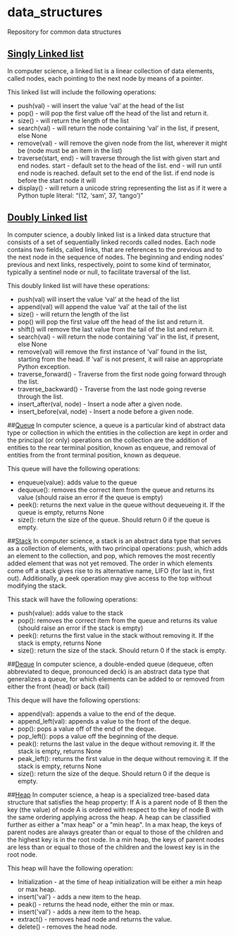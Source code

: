 # data_structures
Repository for common data structures

## [Singly Linked list](https://en.wikipedia.org/wiki/Linked_list)
In computer science, a linked list is a linear collection of data elements, called nodes, each pointing to the next node by means of a pointer. 

This linked list will include the following operations:
* push(val) - will insert the value ‘val’ at the head of the list
* pop() - will pop the first value off the head of the list and return it.
* size() - will return the length of the list
* search(val) - will return the node containing ‘val’ in the list,
    if present, else None
* remove(val) - will remove the given node from the list, 
    wherever it might be (node must be an item in the list)
* traverse(start, end) - will traverse through the list with given start and end nodes.
    start - default set to the head of the list.
    end - will run until end node is reached.  default set to the end of the list. 
        if end node is before the start node it will  
* display() - will return a unicode string representing the list 
    as if it were a Python tuple literal: “(12, ‘sam’, 37, ‘tango’)”

## [Doubly Linked list](https://en.wikipedia.org/wiki/Doubly_linked_list)
In computer science, a doubly linked list is a linked data structure that consists of a set of sequentially linked records called nodes. Each node contains two fields, called links, that are references to the previous and to the next node in the sequence of nodes. The beginning and ending nodes' previous and next links, respectively, point to some kind of terminator, typically a sentinel node or null, to facilitate traversal of the list. 

This doubly linked list will have these operations:
* push(val) will insert the value ‘val’ at the head of the list
* append(val) will append the value ‘val’ at the tail of the list
* size() - will return the length of the list
* pop() will pop the first value off the head of the list and return it.
* shift() will remove the last value from the tail of the list and return it.
* search(val) - will return the node containing ‘val’ in the list,
    if present, else None
* remove(val) will remove the first instance of ‘val’ found in the list, starting from the head. If ‘val’ is not present, it will raise an appropriate Python exception.
* traverse_forward() - Traverse from the first node going forward through the list.
* traverse_backward() - Traverse from the last node going reverse through the list.
* insert_after(val, node) - Insert a node after a given node.
* insert_before(val, node) - Insert a node before a given node.

##[Queue](https://en.wikipedia.org/wiki/Queue_(abstract_data_type))
In computer science, a queue is a particular kind of abstract data type or collection in which the entities in the collection are kept in order and the principal (or only) operations on the collection are the addition of entities to the rear terminal position, known as enqueue, and removal of entities from the front terminal position, known as dequeue. 

This queue will have the following operations:
* enqueue(value): adds value to the queue
* dequeue(): removes the correct item from the queue and returns its value (should raise an error if the queue is empty)
* peek(): returns the next value in the queue without dequeueing it. If the queue is empty, returns None
* size(): return the size of the queue. Should return 0 if the queue is empty.

##[Stack](https://en.wikipedia.org/wiki/Stack_(abstract_data_type))
In computer science, a stack is an abstract data type that serves as a collection of elements, with two principal operations: push, which adds an element to the collection, and pop, which removes the most recently added element that was not yet removed. The order in which elements come off a stack gives rise to its alternative name, LIFO (for last in, first out). Additionally, a peek operation may give access to the top without modifying the stack.

This stack will have the following operations:
* push(value): adds value to the stack
* pop(): removes the correct item from the queue and returns its value (should raise an error if the stack is empty)
* peek(): returns the first value in the stack without removing it. If the stack is empty, returns None
* size(): return the size of the stack. Should return 0 if the stack is empty.

##[Deque](https://en.wikipedia.org/wiki/Double-ended_queue)
In computer science, a double-ended queue (dequeue, often abbreviated to deque, pronounced deck) is an abstract data type that generalizes a queue, for which elements can be added to or removed from either the front (head) or back (tail)

This deque will have the following operstions:
* append(val): appends a value to the end of the deque.
* append_left(val): appends a value to the front of the deque.
* pop(): pops a value off of the end of the deque.
* pop_left(): pops a value off the beginning of the deque.
* peak(): returns the last value in the deque without removing it. If the stack is empty, returns None
* peak_left(): returns the first value in the deque without removing it. If the stack is empty, returns None
* size(): return the size of the deque. Should return 0 if the deque is empty.

##[Heap](https://en.wikipedia.org/wiki/Heap_(data_structure))
In computer science, a heap is a specialized tree-based data structure that satisfies the heap property: If A is a parent node of B then the key (the value) of node A is ordered with respect to the key of node B with the same ordering applying across the heap. A heap can be classified further as either a "max heap" or a "min heap". In a max heap, the keys of parent nodes are always greater than or equal to those of the children and the highest key is in the root node. In a min heap, the keys of parent nodes are less than or equal to those of the children and the lowest key is in the root node.

This heap will have the following operation:
* Initialization - at the time of heap initialization will be either a min heap or max heap.
* insert('val') - adds a new item to the heap.
* peak() - returns the head node, either the min or max.
* insert('val') - adds a new item to the heap.
* extract() - removes head node and returns the value.
* delete() - removes the head node.
